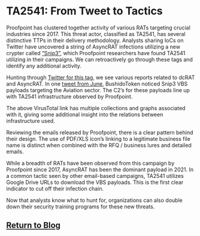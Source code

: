 # TA2541: From Tweet to Tactics

Proofpoint has clustered together activity of various RATs targeting crucial industries since 2017. This threat actor, classified as TA2541, has several distinctive TTPs in their delivery methodology. Analysts sharing IoCs on Twitter have uncovered a string of AsyncRAT infections utilizing a new crypter called [“Snip3”](https://blog.morphisec.com/revealing-the-snip3-crypter-a-highly-evasive-rat-loader), which Proofpoint researchers have found TA2541 utilizing in their campaigns. We can retroactively go through these tags and identify any additional activity. 

Hunting through [Twitter for this tag](https://twitter.com/search?q=%23snip3&src=typed_query&f=live), we see various reports related to dcRAT and AsyncRAT. In one [tweet from June](https://twitter.com/BushidoToken/status/1402397157420945412?s=20&t=chKdb1iqnSg3Ap2PD7PWoQ
), BushidoToken noticed Snip3 VBS payloads targeting the Aviation sector. The C2’s for these payloads line up with TA2541 infrastructure observed by Proofpoint. 

The above VirusTotal link has multiple collections and graphs associated with it, giving some additional insight into the relations between infrastructure used. 

Reviewing the emails released by Proofpoint, there is a clear pattern behind their design. The use of PDF/XLS icon’s linking to a legitimate business file name is distinct when combined with the RFQ / business lures and detailed emails. 

While a breadth of RATs have been observed from this campaign by Proofpoint since 2017, AsyncRAT has been the dominant payload in 2021. In a common tactic seen by other email-based campaigns, TA2541 utilizes Google Drive URLs to download the VBS payloads. This is the first clear indicator to cut off their infection chain. 

Now that analysts know what to hunt for, organizations can also double down their security training programs for these new threats.

## [Return to Blog](https://steelsleuth.github.io/vigilant-meme/)
